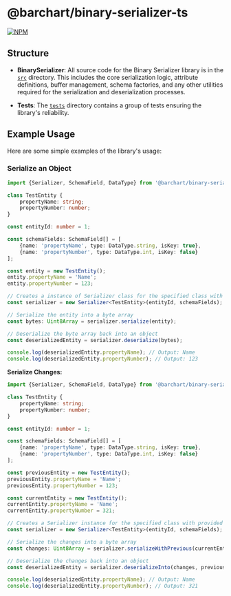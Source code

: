 # @barchart/binary-serializer-ts

[![NPM](https://img.shields.io/npm/v/@barchart/binary-serializer-ts)](https://www.npmjs.com/package/@barchart/binary-serializer-ts)

## Structure

- **BinarySerializer**: All source code for the Binary Serializer library is in the [`src`](./src) directory. This includes the core serialization logic, attribute definitions, buffer management, schema factories, and any other utilities required for the serialization and deserialization processes.

- **Tests**: The [`tests`](./tests) directory contains a group of tests ensuring the library's reliability.

## Example Usage

Here are some simple examples of the library's usage:

### Serialize an Object

```typescript
import {Serializer, SchemaField, DataType} from '@barchart/binary-serializer-ts';

class TestEntity {
    propertyName: string;
    propertyNumber: number;
}

const entityId: number = 1;

const schemaFields: SchemaField[] = [
    {name: 'propertyName', type: DataType.string, isKey: true},
    {name: 'propertyNumber', type: DataType.int, isKey: false}
];

const entity = new TestEntity();
entity.propertyName = 'Name';
entity.propertyNumber = 123;

// Creates a instance of Serializer class for the specified class with provided entity id and schema fields
const serializer = new Serializer<TestEntity>(entityId, schemaFields);

// Serialize the entity into a byte array
const bytes: Uint8Array = serializer.serialize(entity);

// Deserialize the byte array back into an object
const deserializedEntity = serializer.deserialize(bytes);

console.log(deserializedEntity.propertyName); // Output: Name
console.log(deserializedEntity.propertyNumber); // Output: 123
```

**Serialize Changes:**

```typescript
import {Serializer, SchemaField, DataType} from '@barchart/binary-serializer-ts';

class TestEntity {
    propertyName: string;
    propertyNumber: number;
}

const entityId: number = 1;

const schemaFields: SchemaField[] = [
    {name: 'propertyName', type: DataType.string, isKey: true},
    {name: 'propertyNumber', type: DataType.int, isKey: false}
];

const previousEntity = new TestEntity();
previousEntity.propertyName = 'Name';
previousEntity.propertyNumber = 123;

const currentEntity = new TestEntity();
currentEntity.propertyName = 'Name';
currentEntity.propertyNumber = 321;

// Creates a Serializer instance for the specified class with provided entity id and schema fields
const serializer = new Serializer<TestEntity>(entityId, schemaFields);

// Serialize the changes into a byte array
const changes: Uint8Array = serializer.serializeWithPrevious(currentEntity, previousEntity);

// Deserialize the changes back into an object
const deserializedEntity = serializer.deserializeInto(changes, previousEntity);

console.log(deserializedEntity.propertyName); // Output: Name
console.log(deserializedEntity.propertyNumber); // Output: 321
```
